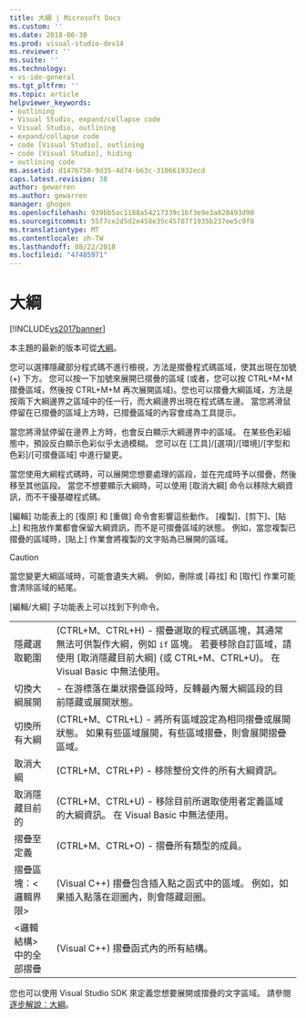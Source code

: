```yaml
---
title: 大綱 | Microsoft Docs
ms.custom: ''
ms.date: 2018-06-30
ms.prod: visual-studio-dev14
ms.reviewer: ''
ms.suite: ''
ms.technology:
- vs-ide-general
ms.tgt_pltfrm: ''
ms.topic: article
helpviewer_keywords:
- outlining
- Visual Studio, expand/collapse code
- Visual Studio, outlining
- expand/collapse code
- code [Visual Studio], outlining
- code [Visual Studio], hiding
- outlining code
ms.assetid: d1476758-9d35-4d74-b63c-310661932ecd
caps.latest.revision: 38
author: gewarren
ms.author: gewarren
manager: ghogen
ms.openlocfilehash: 939bb5ac1188a54217339c1bf3e9e3a828493d90
ms.sourcegitcommit: 55f7ce2d5d2e458e35c45787f1935b237ee5c9f8
ms.translationtype: MT
ms.contentlocale: zh-TW
ms.lasthandoff: 08/22/2018
ms.locfileid: "47485971"
---
```

# <a name="outlining"></a>大綱
[!INCLUDE[vs2017banner](../includes/vs2017banner.md)]

本主題的最新的版本可從[大綱](https://docs.microsoft.com/visualstudio/ide/outlining)。  
  
您可以選擇隱藏部分程式碼不進行檢視，方法是摺疊程式碼區域，使其出現在加號 (+) 下方。 您可以按一下加號來展開已摺疊的區域 (或者，您可以按 CTRL+M+M 摺疊區域，然後按 CTRL+M+M 再次展開區域)。您也可以摺疊大綱區域，方法是按兩下大綱邊界之區域中的任一行，而大綱邊界出現在程式碼左邊。 當您將滑鼠停留在已摺疊的區域上方時，已摺疊區域的內容會成為工具提示。  
  
 當您將滑鼠停留在邊界上方時，也會反白顯示大綱邊界中的區域。 在某些色彩組態中，預設反白顯示色彩似乎太過模糊。 您可以在 [工具]/[選項]/[環境]/[字型和色彩]/[可摺疊區域] 中進行變更。  
  
 當您使用大綱程式碼時，可以展開您想要處理的區段，並在完成時予以摺疊，然後移至其他區段。 當您不想要顯示大綱時，可以使用 [取消大綱] 命令以移除大綱資訊，而不干擾基礎程式碼。  
  
 [編輯] 功能表上的 [復原] 和 [重做] 命令會影響這些動作。 [複製]、[剪下]、[貼上] 和拖放作業都會保留大綱資訊，而不是可摺疊區域的狀態。 例如，當您複製已摺疊的區域時，[貼上] 作業會將複製的文字貼為已展開的區域。  
  
> [!CAUTION]
>  當您變更大綱區域時，可能會遺失大綱。 例如，刪除或 [尋找] 和 [取代] 作業可能會清除區域的結尾。  
  
 [編輯/大綱] 子功能表上可以找到下列命令。  
  
|||  
|-|-|  
|隱藏選取範圍|(CTRL+M、CTRL+H) - 摺疊選取的程式碼區塊，其通常無法可供製作大綱，例如 `if` 區塊。 若要移除自訂區域，請使用 [取消隱藏目前大綱] (或 CTRL+M、CTRL+U)。 在 Visual Basic 中無法使用。|  
|切換大綱展開|- 在游標落在巢狀摺疊區段時，反轉最內層大綱區段的目前隱藏或展開狀態。|  
|切換所有大綱|(CTRL+M、CTRL+L) - 將所有區域設定為相同摺疊或展開狀態。 如果有些區域展開，有些區域摺疊，則會展開摺疊區域。|  
|取消大綱|(CTRL+M、CTRL+P) - 移除整份文件的所有大綱資訊。|  
|取消隱藏目前的|(CTRL+M、CTRL+U) - 移除目前所選取使用者定義區域的大綱資訊。 在 Visual Basic 中無法使用。|  
|摺疊至定義|(CTRL+M、CTRL+O) - 摺疊所有類型的成員。|  
|摺疊區塊︰\<邏輯界限>|(Visual C++) 摺疊包含插入點之函式中的區域。 例如，如果插入點落在迴圈內，則會隱藏迴圈。|  
|\<邏輯結構> 中的全部摺疊|(Visual C++) 摺疊函式內的所有結構。|  
  
 您也可以使用 Visual Studio SDK 來定義您想要展開或摺疊的文字區域。 請參閱[逐步解說︰大綱](../extensibility/walkthrough-outlining.md)。



